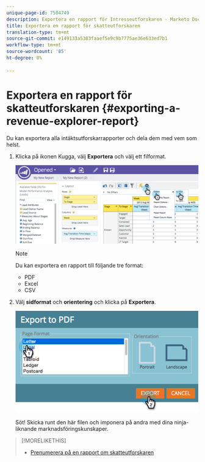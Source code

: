 ```yaml
---
unique-page-id: 7504749
description: Exportera en rapport för Intresseutforskaren - Marketo Docs - Produktdokumentation
title: Exportera en rapport för skatteutforskaren
translation-type: tm+mt
source-git-commit: e149133a5383faaef5e9c9b7775ae36e633ed7b1
workflow-type: tm+mt
source-wordcount: '85'
ht-degree: 0%

---
```



# Exportera en rapport för skatteutforskaren {#exporting-a-revenue-explorer-report}

Du kan exportera alla intäktsutforskarrapporter och dela dem med vem som helst.

1. Klicka på ikonen Kugga, välj **Exportera** och välj ett filformat.

   ![](assets/image2015-3-26-14-3a2-3a19.png)

   >[!NOTE]
   >
   >Du kan exportera en rapport till följande tre format:
   >
   >    
   >    
   >    * PDF
   >    * Excel
   >    * CSV


1. Välj **sidformat** och **orientering** och klicka på **Exportera**.

   ![](assets/image2015-3-27-16-3a18-3a34.png)

   Söt! Skicka runt den här filen och imponera på andra med dina ninja-liknande marknadsföringskunskaper.

>[!MORELIKETHIS]
>
>* [Prenumerera på en rapport om skatteutforskaren](subscribe-to-a-revenue-explorer-report.md)

>



